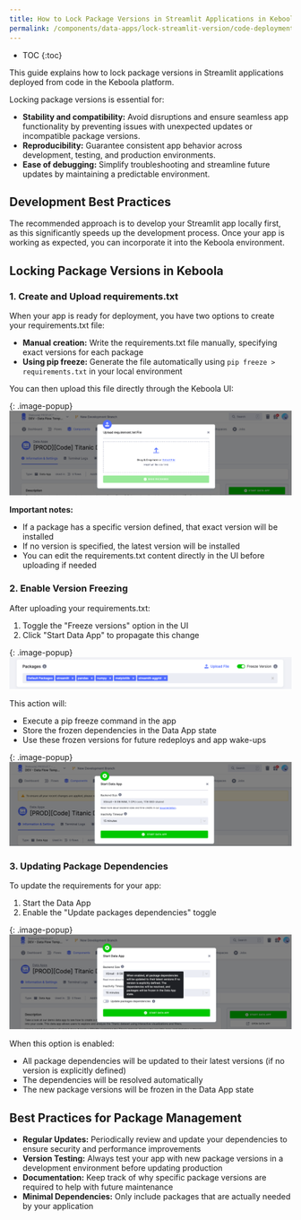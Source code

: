 ```yaml
---
title: How to Lock Package Versions in Streamlit Applications in Keboola (Deploying from Code)
permalink: /components/data-apps/lock-streamlit-version/code-deployment/
---
```


* TOC
{:toc}

This guide explains how to lock package versions in Streamlit applications deployed from code in the Keboola platform.

Locking package versions is essential for:   

- **Stability and compatibility:** Avoid disruptions and ensure seamless app functionality by preventing issues with unexpected updates or incompatible package versions.
- **Reproducibility:** Guarantee consistent app behavior across development, testing, and production environments. 
- **Ease of debugging:** Simplify troubleshooting and streamline future updates by maintaining a predictable environment.

## Development Best Practices

The recommended approach is to develop your Streamlit app locally first, as this significantly speeds up the development process. Once your app is working as expected, you can incorporate it into the Keboola environment.

## Locking Package Versions in Keboola

### 1. Create and Upload requirements.txt

When your app is ready for deployment, you have two options to create your requirements.txt file:

- **Manual creation:** Write the requirements.txt file manually, specifying exact versions for each package
- **Using pip freeze:** Generate the file automatically using `pip freeze > requirements.txt` in your local environment

You can then upload this file directly through the Keboola UI:

{: .image-popup}
![Upload Requirements](/components/data-apps/lock-streamlit-version/code-deployment/upload-requirements.png)

**Important notes:**
- If a package has a specific version defined, that exact version will be installed
- If no version is specified, the latest version will be installed
- You can edit the requirements.txt content directly in the UI before uploading if needed

### 2. Enable Version Freezing

After uploading your requirements.txt:

1. Toggle the "Freeze versions" option in the UI
2. Click "Start Data App" to propagate this change

{: .image-popup}
![Freeze Version Toggle](/components/data-apps/lock-streamlit-version/code-deployment/freeze-version-toggle.png)

This action will:
- Execute a pip freeze command in the app
- Store the frozen dependencies in the Data App state
- Use these frozen versions for future redeploys and app wake-ups

{: .image-popup}
![Start Data App](/components/data-apps/lock-streamlit-version/code-deployment/start-data-app.png)

### 3. Updating Package Dependencies

To update the requirements for your app:

1. Start the Data App
2. Enable the "Update packages dependencies" toggle

{: .image-popup}
![Update Dependencies](/components/data-apps/lock-streamlit-version/code-deployment/update-dependencies.png)

When this option is enabled:
- All package dependencies will be updated to their latest versions (if no version is explicitly defined)
- The dependencies will be resolved automatically
- The new package versions will be frozen in the Data App state

## Best Practices for Package Management

- **Regular Updates:** Periodically review and update your dependencies to ensure security and performance improvements
- **Version Testing:** Always test your app with new package versions in a development environment before updating production
- **Documentation:** Keep track of why specific package versions are required to help with future maintenance
- **Minimal Dependencies:** Only include packages that are actually needed by your application 